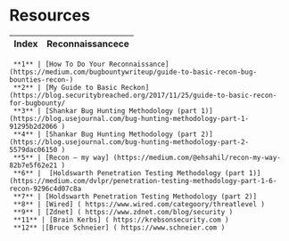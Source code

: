 # Resources

Index | Reconnaissancece
--- | ---

     **1** | [How To Do Your Reconnaissance]  (https://medium.com/bugbountywriteup/guide-to-basic-recon-bug-bounties-recon-)
     **2** | [My Guide to Basic Reckon] (https://blog.securitybreached.org/2017/11/25/guide-to-basic-recon-for-bugbounty/
     **3** | [Shankar Bug Hunting Methodology (part 1)] (https://blog.usejournal.com/bug-hunting-methodology-part-1-91295b2d2066 )
     **4** | [Shankar Bug Hunting Methodology (part 2)] (https://blog.usejournal.com/bug-hunting-methodology-part-2-5579dac06150 )
     **5** | [Recon — my way] (https://medium.com/@ehsahil/recon-my-way-82b7e5f62e21 )
     **6** |  [Holdswarth Penetration Testing Methodology (part 1)]  (https://medium.com/dvlpr/penetration-testing-methodology-part-1-6-recon-9296c4d07c8a
     **7** | [Holdswarth Penetration Testing Methodology (part 2)] 
     **8** | [Wired] ( https://www.wired.com/categoory/threatlevel )
     **9** | [Zdnet] ( https://www.zdnet.com/blog/security )
     **11** | [Brain Kerbs] ( https://krebsonsecurity.com )
     **12** |[Bruce Schneier] ( https://www.schneier.com )
